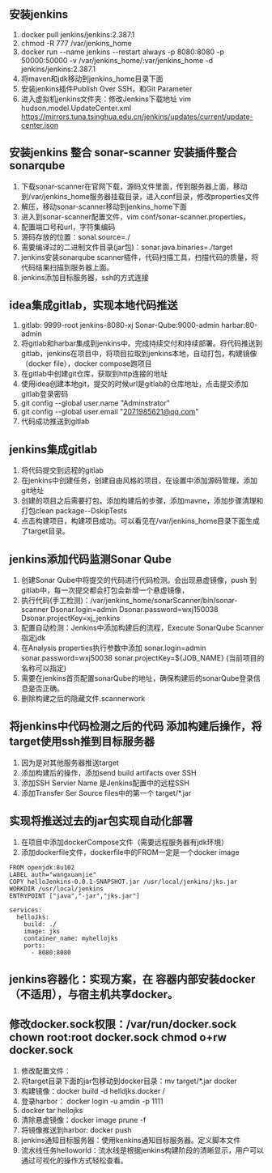 ## 安装jenkins
1. docker pull jenkins/jenkins:2.387.1
3. chmod -R 777 /var/jenkins_home
3. docker run --name jenkins --restart always -p 8080:8080 -p 50000:50000 -v /var/jenkins_home/:var/jenkins_home -d jenkins/jenkins:2.387.1
4. 将maven和jdk移动到jenkins_home目录下面
5. 安装jenkins插件Publish Over SSH，和Git Parameter
6. 进入虚拟机jenkins文件夹：修改Jenkins下载地址   vim hudson.model.UpdateCenter.xml
<url>https://mirrors.tuna.tsinghua.edu.cn/jenkins/updates/current/update-center.json</url>

## 安装jenkins 整合 sonar-scanner 安装插件整合sonarqube
1. 下载sonar-scanner在官网下载，源码文件里面，传到服务器上面，移动到/var/jenkins_home服务器挂载目录，进入conf目录，修改properties文件
2. 解压，移动sonar-scanner移动到jenkins_home下面
3. 进入到sonar-scanner配置文件，vim conf/sonar-scanner.properties，
4. 配置端口号和url，字符集编码
5. 源码存放的位置：sonal.source=./
6. 需要编译过的二进制文件目录(jar包)：sonar.java.binaries=./target
7. jenkins安装sonarqube scanner插件，代码扫描工具，扫描代码的质量，将代码结果扫描到服务器上面。
8. jenkins添加目标服务器，ssh的方式连接

## idea集成gitlab，实现本地代码推送
1. gitlab: 9999-root  jenkins-8080-xj  Sonar-Qube:9000-admin   harbar:80-admin
2. 将gitlab和harbar集成到jenkins中。完成持续交付和持续部署。将代码推送到gitlab，jenkins在项目中，将项目拉取到jenkins本地，自动打包，构建镜像（docker file），docker compose跑项目
3. 在gitlab中创建git仓库，获取到http连接的地址
4. 使用idea创建本地git，提交的时候url是gitlab的仓库地址，点击提交添加gitlab登录密码
5. git config --global user.name "Adminstrator"
6. git config --global user.email "2071985621@qq.com"
7. 代码成功推送到gitlab

## jenkins集成gitlab
1. 将代码提交到远程的gitlab
2. 在jenkins中创建任务，创建自由风格的项目，在设置中添加源码管理，添加git地址
3. 创建的项目之后需要打包，添加构建后的步骤，添加mavne，添加步骤清理和打包clean package--DskipTests
4. 点击构建项目，构建项目成功。可以看见在/var/jenkins_home目录下面生成了target目录。

## jenkins添加代码监测Sonar Qube
1. 创建Sonar Qube中将提交的代码进行代码检测。会出现悬虚镜像，push 到gitlab中，每一次提交都会打包会新增一个悬虚镜像，
2. 执行代码(手工检测)：/var/jenkins_home/sonarScanner/bin/sonar-scanner Dsonar.login=admin Dsonar.password=wxj150038 Dsonar.projectKey=xj_jenkins
3. 配置自动检测：Jenkins中添加构建后的流程，Execute SonarQube Scanner 指定jdk
4. 在Analysis properties执行参数中添加  sonar.login=admin  sonar.password=wxj50038  sonar.projectKey=${JOB_NAME}  (当前项目的名称可以指定)
5. 需要在jenkins首页配置sonarQube的地址，确保构建后的sonarQube登录信息是否正确。
6. 删除构建之后的隐藏文件.scannerwork

## 将jenkins中代码检测之后的代码 添加构建后操作，将target使用ssh推到目标服务器
1. 因为是对其他服务器推送target
2. 添加构建后的操作，添加send build artifacts over SSH
3. 添加SSH Servier Name 是Jenkins配置中的远程SSH
4. 添加Transfer Ser Source files中的第一个  target/*.jar

## 实现将推送过去的jar包实现自动化部署
1. 在项目中添加dockerCompose文件（需要远程服务器有jdk环境）
2. 添加dockerfile文件，dockerfile中的FROM一定是一个docker image

```dockerfileFROM
FROM openjdk:8u102
LABEL auth="wangxuanjie"
COPY helloJenkins-0.0.1-SNAPSHOT.jar /usr/local/jenkins/jks.jar
WORKDIR /usr/local/jenkins
ENTRYPOINT ["java","-jar","jks.jar"]
```

```dockercompose
services:
  helloJks:
    build: ./
    image: jks
    container_name: myhellojks
    ports:
      - 8080:8080
```


## jenkins容器化：实现方案，在 容器内部安装docker（不适用），与宿主机共享docker。
## 修改docker.sock权限：/var/run/docker.sock  chown root:root docker.sock              chmod o+rw docker.sock

1. 修改配置文件：
2. 将target目录下面的jar包移动到docker目录：mv target/*.jar docker
3. 构建镜像：docker build -d helldjks.docker /
4. 登录harbor： docker login -u amdin -p 1111
5. docker tar hellojks
6. 清除悬虚镜像：docker image prune -f
7. 将镜像推送到harbor: docker push
8. jenkins通知目标服务器：使用kenkins通知目标服务器。定义脚本文件
9. 流水线任务helloworld：流水线是根据jenkins构建阶段的清晰显示，用户可以通过可视化的操作方式轻松查看。


